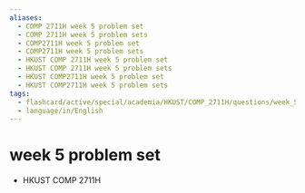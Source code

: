 ```yaml
---
aliases:
  - COMP 2711H week 5 problem set
  - COMP 2711H week 5 problem sets
  - COMP2711H week 5 problem set
  - COMP2711H week 5 problem sets
  - HKUST COMP 2711H week 5 problem set
  - HKUST COMP 2711H week 5 problem sets
  - HKUST COMP2711H week 5 problem set
  - HKUST COMP2711H week 5 problem sets
tags:
  - flashcard/active/special/academia/HKUST/COMP_2711H/questions/week_5_problem_set
  - language/in/English
---
```


# week 5 problem set

- HKUST COMP 2711H
